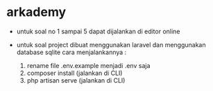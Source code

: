 # arkademy


- untuk soal no 1 sampai 5 dapat dijalankan di editor online

- untuk soal project dibuat menggunakan laravel dan menggunakan database sqlite
    cara menjalankannya :
    1. rename file .env.example menjadi .env saja
    2. composer install (jalankan di CLI)
    3. php artisan serve (jalankan di CLI)
